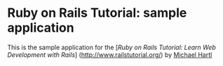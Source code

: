 # Ruby on Rails Tutorial: sample application

This is the sample application for the 
[*Ruby on Rails Tutorial:
Learn Web Development with Rails*] (http://www.railstutorial.org/)
by [Michael Hartl](http://www.michaelhartl.com)